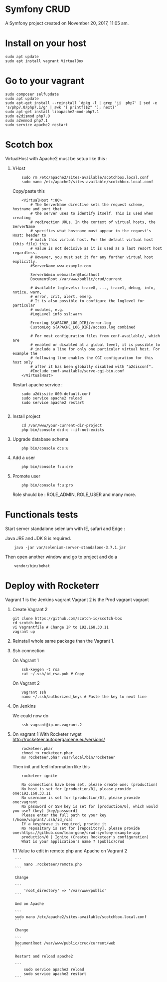 Symfony CRUD
============

A Symfony project created on November 20, 2017, 11:05 am.


Install on your host
=======

```
sudo apt update
sudo apt install vagrant VirtualBox
```

Go to your vagrant
=====

```
sudo composer selfupdate
sudo apt update
sudo apt-get install --reinstall `dpkg -l | grep 'ii  php7' | sed -e 's/php7.0/php7.1/g' | awk '{ printf($2" "); next}'`
sudo apt-get install libapache2-mod-php7.1
sudo a2dismod php7.0
sudo a2enmod php7.1
sudo service apache2 restart
```

Scotch box
==========

VirtualHost with Apache2 must be setup like this : 

1. VHost 

	```
		sudo rm /etc/apache2/sites-available/scotchbox.local.conf 
		sudo nano /etc/apache2/sites-available/scotchbox.local.conf 
	```

	Copy/paste this

	```
		<VirtualHost *:80>
	        # The ServerName directive sets the request scheme, hostname and port that
	        # the server uses to identify itself. This is used when creating
	        # redirection URLs. In the context of virtual hosts, the ServerName
	        # specifies what hostname must appear in the request's Host: header to
	        # match this virtual host. For the default virtual host (this file) this
	        # value is not decisive as it is used as a last resort host regardless.
	        # However, you must set it for any further virtual host explicitly.
	        #ServerName www.example.com

	        ServerAdmin webmaster@localhost
	        DocumentRoot /var/www/public/crud/current

	        # Available loglevels: trace8, ..., trace1, debug, info, notice, warn,
	        # error, crit, alert, emerg.
	        # It is also possible to configure the loglevel for particular
	        # modules, e.g.
	        #LogLevel info ssl:warn

	        ErrorLog ${APACHE_LOG_DIR}/error.log
	        CustomLog ${APACHE_LOG_DIR}/access.log combined

	        # For most configuration files from conf-available/, which are
	        # enabled or disabled at a global level, it is possible to
	        # include a line for only one particular virtual host. For example the
	        # following line enables the CGI configuration for this host only
	        # after it has been globally disabled with "a2disconf".
	        #Include conf-available/serve-cgi-bin.conf
		</VirtualHost>
	```

	Restart apache service : 

	```
		sudo a2dissite 000-default.conf
		sudo service apache2 reload
		sudo service apache2 restart


	```

2. Install project


	```
		cd /var/www/your-current-dir-project
		php bin/console d:d:c --if-not-exists
	```

3. Upgrade database schema

	```
		php bin/console d:s:u
	```

4. Add a user

	```
		php bin/console f:u:cre
	```

5. Promote user

	```
		php bin/console f:u:pro
	```

	Role should be : ROLE_ADMIN, ROLE_USER and many more.

# Functionals tests

Start server standalone selenium with IE, safari and Edge :

Java JRE and JDK 8 is required.

```
	java -jar var/selenium-server-standalone-3.7.1.jar
```

Then open another window and go to project and do a 

```
	vendor/bin/behat
```

# Deploy with Rocketerr

Vagrant 1 is the Jenkins vagrant
Vagrant 2 is the Prod vagrant vagrant

1. Create Vagrant 2

	```
	git clone https://github.com/scotch-io/scotch-box
	cd scotch-box
	vi Vagrantfile # Change IP to 192.168.33.11
	vagrant up
	```

2. Reinstall whole same package than the Vagrant 1.

3. Ssh connection
	
	On Vagrant 1

	```
		ssh-keygen -t rsa
		cat ~/.ssh/id_rsa.pub # Copy
	```

	On Vagrant 2

	```
		vagrant ssh 
		nano ~/.ssh/authorized_keys # Paste the key to next line
	```

4. On Jenkins
	
	We could now do 

	```
		ssh vagrant@ip.on.vagrant.2 
	```

5. On vagrant 1 With Rocketer rwget http://rocketeer.autopergamene.eu/versions/

	```
		rocketeer.phar
 		chmod +x rocketeer.phar
		mv rocketeer.phar /usr/local/bin/rocketeer
	```

	Then init and feel information like this 

	```
		rocketeer ignite

		No connections have been set, please create one: (production)
		No host is set for [production/0], please provide one:192.168.33.11
		No username is set for [production/0], please provide one:vagrant
		No password or SSH key is set for [production/0], which would you use? (key) [key/password]
		Please enter the full path to your key (/home/vagrant/.ssh/id_rsa)
		If a keyphrase is required, provide it
		No repository is set for [repository], please provide one:https://github.com/team-gone/crud-symfony-example-app
		production/0 | Ignite (Creates Rocketeer's configuration)
		What is your application's name ? (public)crud
	```

	1.1 Value to edit in remote.php and Apache on Vagrant 2

		```
			nano .rocketeer/remote.php
		```

		Change

		```
			'root_directory' => '/var/www/public'
		```

		And on Apache

		```
		sudo nano /etc/apache2/sites-available/scotchbox.local.conf
		```

		Change

		```
		DocumentRoot /var/www/public/crud/current/web
		```

		Restart and reload apache2

		```
			sudo service apache2 reload
			sudo service apache2 restart
		```
